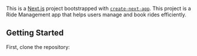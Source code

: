 This is a [Next.js](https://nextjs.org/) project bootstrapped with [`create-next-app`](https://github.com/vercel/next.js/tree/canary/packages/create-next-app). This project is a Ride Management app that helps users manage and book rides efficiently.

## Getting Started

First, clone the repository:

